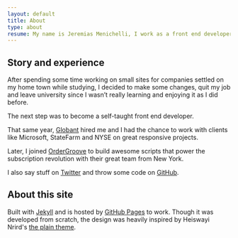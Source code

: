 ```yaml
---
layout: default
title: About
type: about
resume: My name is Jeremias Menichelli, I work as a front end developer using JavaScript and CSS to build beautiful products, with a big eye on usability and performance.
---
```


## Story and experience

After spending some time working on small sites for companies settled on my home town while studying, I decided to make some changes, quit my job and leave university since I wasn’t really learning and enjoying it as I did before.

The next step was to become a self-taught front end developer.

That same year, <a href="https://www.globant.com" target="_blank">Globant</a> hired me and I had the chance to work with clients like Microsoft, StateFarm and NYSE on great responsive projects.

Later, I joined <a href="https://www.ordergroove.com" target="_blank">OrderGroove</a> to build awesome scripts that power the subscription revolution with their great team from New York.

I also say stuff on [Twitter][tw] and throw some code on [GitHub][gh].

## About this site

Built with [Jekyll][1] and is hosted by [GitHub Pages][2] to work. Though it was developed from scratch, the design was heavily inspired by Heiswayi Nrird's [the plain theme][3].

[tw]: https://twitter.com/jeremenichelli
[gh]: https://github.com/jeremenichelli

[1]: https://www.jekyllrb.com
[2]: https://pages.github.com
[3]: https://heiswayi.github.io/the-plain/
